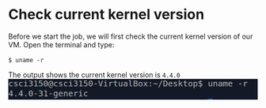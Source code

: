 # Check current kernel version

Before we start the job, we will first check the current kernel version of our VM. Open the terminal and type:
```
$ uname -r
```
The output shows the current kernel version is `4.4.0`
![current version](./figs/currentversion.png)
